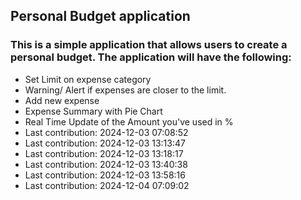 ## Personal Budget application

### This is a simple application that allows users to create a personal budget. The application will have the following:

- Set Limit on expense category
- Warning/ Alert if expenses are closer to the limit.
- Add new expense
- Expense Summary with Pie Chart
- Real Time Update of the Amount you've used in %
- Last contribution: 2024-12-03 07:08:52
- Last contribution: 2024-12-03 13:13:47
- Last contribution: 2024-12-03 13:18:17
- Last contribution: 2024-12-03 13:40:38
- Last contribution: 2024-12-03 13:58:16
- Last contribution: 2024-12-04 07:09:02
